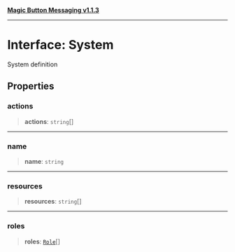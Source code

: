 [**Magic Button Messaging v1.1.3**](../README.md)

***

# Interface: System

System definition

## Properties

### actions

> **actions**: `string`[]

***

### name

> **name**: `string`

***

### resources

> **resources**: `string`[]

***

### roles

> **roles**: [`Role`](Role.md)[]
